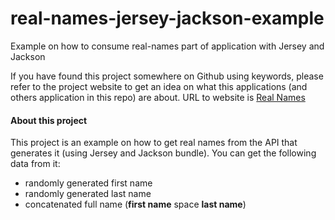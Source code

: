 # real-names-jersey-jackson-example
Example on how to consume real-names part of application with Jersey and Jackson

If you have found this project somewhere on Github using keywords, please refer to the project website to get an idea on what this applications (and others application in this repo) are about.
URL to website is  [Real Names](https://gentle-journey-86001.herokuapp.com/index.html "Real names applications")

#### About this project
This project is an example on how to get real names from the API that generates it (using Jersey and Jackson bundle).
You can get the following data from it:
* randomly generated first name
* randomly generated last name
* concatenated full name (**first name** space **last name**)

